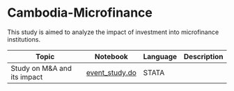 # Cambodia-Microfinance

This study is aimed to analyze the impact of investment into microfinance institutions.


|Topic                                |Notebook    |Language  |  Description | 
|-------------------------------------|------------|-------|----|
|Study on M&A and its impact | [event_study.do](https://github.com/DaijuAiba/Cambodia-Microfinance/blob/main/M%26A/event_study.do) | STATA | 
